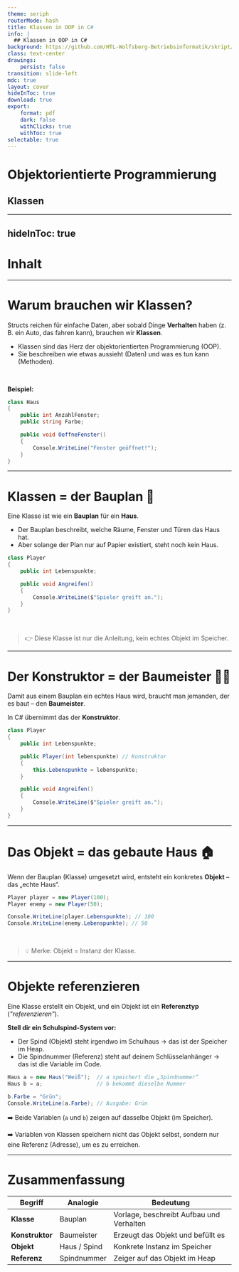 ```yaml
---
theme: seriph
routerMode: hash
title: Klassen in OOP in C#
info: |
  ## Klassen in OOP in C#
background: https://github.com/HTL-Wolfsberg-Betriebsinformatik/skript/blob/main/slides/content/slides/background-cover-16-9.webp?raw=true
class: text-center
drawings:
    persist: false
transition: slide-left
mdc: true
layout: cover
hideInToc: true
download: true
export:
    format: pdf
    dark: false
    withClicks: true
    withToc: true
selectable: true
---
```


# Objektorientierte Programmierung

## Klassen

---
hideInToc: true
---

# Inhalt

<Toc minDepth="1" maxDepth="1" />

---

# Warum brauchen wir Klassen?

Structs reichen für einfache Daten, aber sobald Dinge **Verhalten** haben (z. B. ein Auto, das fahren kann), brauchen wir **Klassen**.

- Klassen sind das Herz der objektorientierten Programmierung (OOP).
- Sie beschreiben wie etwas aussieht (Daten) und was es tun kann (Methoden).

<br>

**Beispiel:**

```csharp
class Haus
{
    public int AnzahlFenster;
    public string Farbe;

    public void OeffneFenster()
    {
        Console.WriteLine("Fenster geöffnet!");
    }
}
```

---

# Klassen = der Bauplan 📝

Eine Klasse ist wie ein **Bauplan** für ein **Haus**.

- Der Bauplan beschreibt, welche Räume, Fenster und Türen das Haus hat.
- Aber solange der Plan nur auf Papier existiert, steht noch kein Haus.

```csharp
class Player
{
    public int Lebenspunkte;

    public void Angreifen()
    {
        Console.WriteLine($"Spieler greift an.");
    }
}
```

<br>

> 👉 Diese Klasse ist nur die Anleitung, kein echtes Objekt im Speicher.

---

# Der Konstruktor = der Baumeister 👷‍♂️

Damit aus einem Bauplan ein echtes Haus wird, braucht man jemanden, der es baut – den **Baumeister**.

In C# übernimmt das der **Konstruktor**.

```csharp
class Player
{
    public int Lebenspunkte;

    public Player(int lebenspunkte) // Konstruktor
    {
        this.Lebenspunkte = lebenspunkte;
    }

    public void Angreifen()
    {
        Console.WriteLine($"Spieler greift an.");
    }
}
```

---

# Das Objekt = das gebaute Haus 🏠

Wenn der Bauplan (Klasse) umgesetzt wird, entsteht ein konkretes **Objekt** – das „echte Haus“.

```csharp
Player player = new Player(100);
Player enemy = new Player(50);

Console.WriteLine(player.Lebenspunkte); // 100
Console.WriteLine(enemy.Lebenspunkte); // 50
```

<br>

> 💡 Merke: Objekt = Instanz der Klasse.

---

# Objekte referenzieren

Eine Klasse erstellt ein Objekt, und ein Objekt ist ein **Referenztyp** (*"referenzieren"*).

**Stell dir ein Schulspind-System vor:**
- Der Spind (Objekt) steht irgendwo im Schulhaus → das ist der Speicher im Heap.
- Die Spindnummer (Referenz) steht auf deinem Schlüsselanhänger → das ist die Variable im Code.

```csharp
Haus a = new Haus("Weiß");  // a speichert die „Spindnummer“
Haus b = a;                 // b bekommt dieselbe Nummer

b.Farbe = "Grün";
Console.WriteLine(a.Farbe); // Ausgabe: Grün
```

➡️ Beide Variablen (`a` und `b`) zeigen auf dasselbe Objekt (im Speicher).

➡️ Variablen von Klassen speichern nicht das Objekt selbst,
sondern nur eine Referenz (Adresse), um es zu erreichen.

---

# Zusammenfassung

| Begriff         | Analogie     | Bedeutung                                |
| --------------- | ------------ | ---------------------------------------- |
| **Klasse**      | Bauplan      | Vorlage, beschreibt Aufbau und Verhalten |
| **Konstruktor** | Baumeister   | Erzeugt das Objekt und befüllt es        |
| **Objekt**      | Haus / Spind | Konkrete Instanz im Speicher             |
| **Referenz**    | Spindnummer  | Zeiger auf das Objekt im Heap            |


